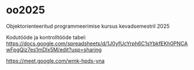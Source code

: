 # oo2025
Objektorienteeritud programmeerimise kursus kevadsemestril 2025

Kodutööde ja kontrolltööde tabel: https://docs.google.com/spreadsheets/d/1J0yfUcYrph6C1sYbkfEKh0PNCAwFpgQjz7es1mDlx5M/edit?usp=sharing


https://meet.google.com/wmk-hpds-yna

